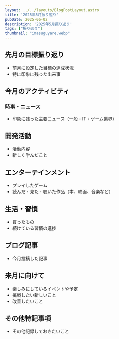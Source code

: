 ```yaml
---
layout: ../../layouts/BlogPostLayout.astro
title: '2025年5月振り返り'
pubDate: 2025-06-02
description: '2025年5月振り返り'
tags: ["振り返り"]
thumbnail: "imasuguyare.webp"
---
```


## 先月の目標振り返り

- 前月に設定した目標の達成状況
- 特に印象に残った出来事

## 今月のアクティビティ

### 時事・ニュース

- 印象に残った主要ニュース（一般・IT・ゲーム業界）

## 開発活動

- 活動内容
- 新しく学んだこと

## エンターテインメント

- プレイしたゲーム
- 読んだ・見た・聴いた作品（本、映画、音楽など）

## 生活・習慣

- 買ったもの
- 続けている習慣の進捗

## ブログ記事

- 今月投稿した記事

## 来月に向けて

- 楽しみにしているイベントや予定
- 挑戦したい新しいこと
- 改善したいこと

## その他特記事項

- その他記録しておきたいこと
